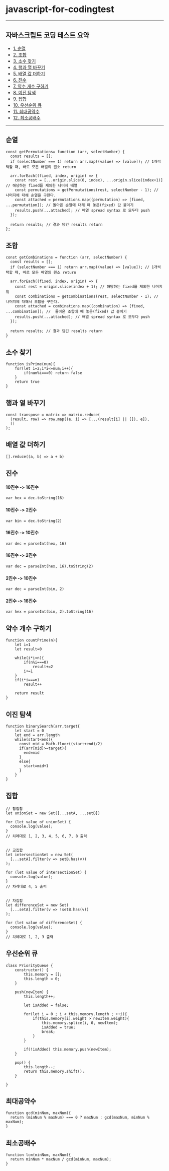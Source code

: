 # javascript-for-codingtest
* * *
## 자바스크립트 코딩 테스트 요약
- [1. 순열](#순열)
- [2. 조합](#조합)
- [3. 소수 찾기](#소수-찾기)
- [4. 행과 열 바꾸기](#행과-열-바꾸기)
- [5. 배열 값 더하기](#배열-값-더하기)
- [6. 진수](#진수)
- [7. 약수 개수 구하기](#약수-개수-구하기)
- [8. 이진 탐색](#이진-탐색)
- [9. 집합](#집합)
- [10. 우선순위 큐](#우선순위-큐)
- [11. 최대공약수](#최대공약수)
- [12. 최소공배수](#최소공배수)
* * *
## 순열
```
const getPermutations= function (arr, selectNumber) {
  const results = [];
  if (selectNumber === 1) return arr.map((value) => [value]); // 1개씩 택할 때, 바로 모든 배열의 원소 return

  arr.forEach((fixed, index, origin) => {
    const rest = [...origin.slice(0, index), ...origin.slice(index+1)] // 해당하는 fixed를 제외한 나머지 배열 
    const permutations = getPermutations(rest, selectNumber - 1); // 나머지에 대해 순열을 구한다.
    const attached = permutations.map((permutation) => [fixed, ...permutation]); // 돌아온 순열에 대해 떼 놓은(fixed) 값 붙이기
    results.push(...attached); // 배열 spread syntax 로 모두다 push
  });

  return results; // 결과 담긴 results return
};
```

## 조합
```
const getCombinations = function (arr, selectNumber) {
  const results = [];
  if (selectNumber === 1) return arr.map((value) => [value]); // 1개씩 택할 때, 바로 모든 배열의 원소 return

  arr.forEach((fixed, index, origin) => {
    const rest = origin.slice(index + 1); // 해당하는 fixed를 제외한 나머지 뒤
    const combinations = getCombinations(rest, selectNumber - 1); // 나머지에 대해서 조합을 구한다.
    const attached = combinations.map((combination) => [fixed, ...combination]); //  돌아온 조합에 떼 놓은(fixed) 값 붙이기
    results.push(...attached); // 배열 spread syntax 로 모두다 push
  });

  return results; // 결과 담긴 results return
}
```

## 소수 찾기
```
function isPrime(num){
    for(let i=2;i*i<=num;i++){
        if(num%i===0) return false
    }
    return true
}
```

## 행과 열 바꾸기
```
const transpose = matrix => matrix.reduce(
  (result, row) => row.map((e, i) => [...(result[i] || []), e]),
  []
);
```

## 배열 값 더하기
```
[].reduce((a, b) => a + b)
```

## 진수
#### 10진수 -> 16진수
```
var hex = dec.toString(16)
```
#### 10진수 -> 2진수
```
var bin = dec.toString(2)
```
#### 16진수 -> 10진수
```
var dec = parseInt(hex, 16)
```
#### 16진수 -> 2진수
```
var dec = parseInt(hex, 16).toString(2)
```
#### 2진수 -> 10진수
```
var dec = parseInt(bin, 2)
```
#### 2진수 -> 16진수
```
var hex = parseInt(bin, 2).toString(16)
```

## 약수 개수 구하기
```
function countPrime(n){
    let i=1
    let result=0

    while(i*i<n){
        if(n%i===0)
            result+=2
        i+=1
    }
    if(i*i===n)
        result++

    return result
}
```

## 이진 탐색
```
function binarySearch(arr,target{
    let start = 0
    let end = arr.length
    while(start<end){
      const mid = Math.floor((start+end)/2)
      if(arr[mid]>=target){
        end=mid
      }
      else{
        start=mid+1
      }
    }
}
```
## 집합
```
// 합집합
let unionSet = new Set([...setA, ...setB])

for (let value of unionSet) {
  console.log(value);
}
// 차례대로 1, 2, 3, 4, 5, 6, 7, 8 출력


// 교집합
let intersectionSet = new Set(
  [...setA].filter(v => setB.has(v))
);

for (let value of intersectionSet) {
  console.log(value);
}
// 차례대로 4, 5 출력


// 차집합
let differenceSet = new Set(
  [...setA].filter(v => !setB.has(v))
);

for (let value of differenceSet) {
  console.log(value);
}
// 차례대로 1, 2, 3 출력
```
## 우선순위 큐
```
class PriorityQueue {
    constructor() {
        this.memory = [];
        this.length = 0;
    }
    
    push(newItem) {
        this.length++;
        
        let isAdded = false;
        
        for(let i = 0 ; i < this.memory.length ; ++i){
            if(this.memory[i].weight > newItem.weight){
                this.memory.splice(i, 0, newItem);
                isAdded = true;
                break;
            } 
        }        
        
        if(!isAdded) this.memory.push(newItem);
    }
    
    pop() {
        this.length--;
        return this.memory.shift();
    }

}
```
## 최대공약수
```
function gcd(minNum, maxNum){
  return (minNum % maxNum) === 0 ? maxNum : gcd(maxNum, minNum % maxNum);
}
```
## 최소공배수
```
function lcm(minNum, maxNum){
  return minNum * maxNum / gcd(minNum, maxNum);
}
```
